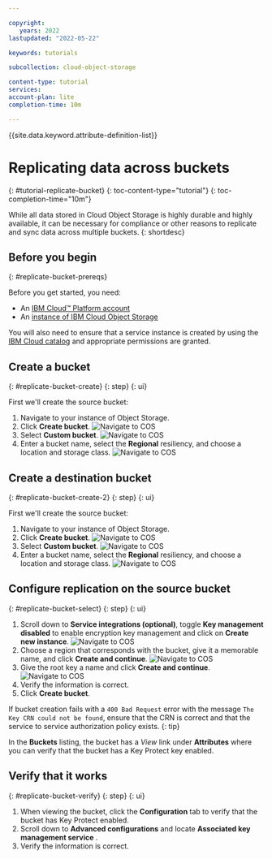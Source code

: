 ```yaml
---

copyright:
   years: 2022
lastupdated: "2022-05-22"

keywords: tutorials

subcollection: cloud-object-storage

content-type: tutorial
services: 
account-plan: lite 
completion-time: 10m 

---
```


{{site.data.keyword.attribute-definition-list}}

# Replicating data across buckets 
{: #tutorial-replicate-bucket}
{: toc-content-type="tutorial"}
{: toc-completion-time="10m"} 

While all data stored in Cloud Object Storage is highly durable and highly available, it can be necessary for compliance or other reasons to replicate and sync data across multiple buckets. 
{: shortdesc}

## Before you begin
{: #replicate-bucket-prereqs}

Before you get started, you need:

- An [IBM Cloud™ Platform account](http://cloud.ibm.com/)
- An [instance of IBM Cloud Object Storage](http://cloud.ibm.com/catalog/services/cloud-object-storage)

You will also need to ensure that a service instance is created by using the [IBM Cloud catalog](https://cloud.ibm.com/catalog) and appropriate permissions are granted. 

## Create a bucket
{: #replicate-bucket-create}
{: step}
{: ui}

First we'll create the source bucket:

1. Navigate to your instance of Object Storage.
1. Click **Create bucket**.
![Navigate to COS](https://s3.us.cloud-object-storage.appdomain.cloud/docs-resources/kp-tut-1.png)
2. Select **Custom bucket**.
![Navigate to COS](https://s3.us.cloud-object-storage.appdomain.cloud/docs-resources/kp-tut-2.png)
3. Enter a bucket name, select the **Regional** resiliency, and choose a location and storage class.
![Navigate to COS](https://s3.us.cloud-object-storage.appdomain.cloud/docs-resources/kp-tut-3.png)

## Create a destination bucket
{: #replicate-bucket-create-2}
{: step}
{: ui}

First we'll create the source bucket:

1. Navigate to your instance of Object Storage.
1. Click **Create bucket**.
![Navigate to COS](https://s3.us.cloud-object-storage.appdomain.cloud/docs-resources/kp-tut-1.png)
2. Select **Custom bucket**.
![Navigate to COS](https://s3.us.cloud-object-storage.appdomain.cloud/docs-resources/kp-tut-2.png)
3. Enter a bucket name, select the **Regional** resiliency, and choose a location and storage class.
![Navigate to COS](https://s3.us.cloud-object-storage.appdomain.cloud/docs-resources/kp-tut-3.png)

## Configure replication on the source bucket
{: #replicate-bucket-select}
{: step}
{: ui}

1. Scroll down to **Service integrations (optional)**, toggle **Key management disabled** to enable encryption key management and click on **Create new instance**.
![Navigate to COS](https://s3.us.cloud-object-storage.appdomain.cloud/docs-resources/kp-tut-4.png)
2. Choose a region that corresponds with the bucket, give it a memorable name, and click **Create and continue**.
![Navigate to COS](https://s3.us.cloud-object-storage.appdomain.cloud/docs-resources/kp-tut-5.png)
3. Give the root key a name and click **Create and continue**.
![Navigate to COS](https://s3.us.cloud-object-storage.appdomain.cloud/docs-resources/kp-tut-6.png)
4. Verify the information is correct.
5. Click **Create bucket**.

If bucket creation fails with a `400 Bad Request` error with the message `The Key CRN could not be found`, ensure that the CRN is correct and that the service to service authorization policy exists.
{: tip}

In the **Buckets** listing, the bucket has a _View_ link under **Attributes** where you can verify that the bucket has a Key Protect key enabled.

## Verify that it works
{: #replicate-bucket-verify}
{: step}
{: ui}

1. When viewing the bucket, click the **Configuration** tab to verify that the bucket has Key Protect enabled.
2. Scroll down to **Advanced configurations** and locate **Associated key management service** .
3. Verify the information is correct.


